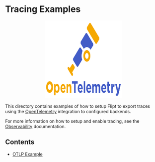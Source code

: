 # Tracing Examples

<p align="center">
    <img src="../images/logos/opentelemetry.svg" alt="OpenTelemetry" width=250 height=250 />
</p>

This directory contains examples of how to setup Flipt to export traces using the [OpenTelemetry](https://opentelemetry.io/) integration to configured backends.

For more information on how to setup and enable tracing, see the [Observability](https://www.flipt.io/docs/configuration/observability) documentation.

## Contents

* [OTLP Example](otlp/README.md)
